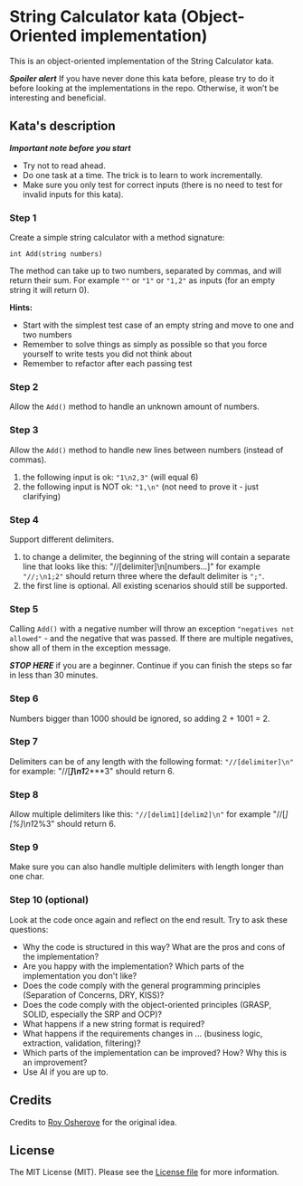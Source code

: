 String Calculator kata (Object-Oriented implementation)
==========================

This is an object-oriented implementation of the String Calculator kata.

***Spoiler alert*** If you have never done this kata before, please try to do it before looking at the implementations in the repo.
Otherwise, it won’t be interesting and beneficial.

## Kata's description

***Important note before you start***
* Try not to read ahead.
* Do one task at a time. The trick is to learn to work incrementally.
* Make sure you only test for correct inputs (there is no need to test for invalid inputs for this kata).

### Step 1
Create a simple string calculator with a method signature:
```
int Add(string numbers)
```

The method can take up to two numbers, separated by commas, and will return their sum.
For example `""` or `"1"` or `"1,2"` as inputs (for an empty string it will return 0). 

**Hints:**
* Start with the simplest test case of an empty string and move to one and two numbers
* Remember to solve things as simply as possible so that you force yourself to write tests you did not think about
* Remember to refactor after each passing test

### Step 2
Allow the `Add()` method to handle an unknown amount of numbers.

### Step 3
Allow the `Add()` method to handle new lines between numbers (instead of commas).
1. the following input is ok: `"1\n2,3"` (will equal 6)
2. the following input is NOT ok: `"1,\n"` (not need to prove it - just clarifying)

### Step 4
Support different delimiters.
1. to change a delimiter, the beginning of the string will contain a separate line that looks like this: "//[delimiter]\n[numbers…]"
for example `"//;\n1;2"` should return three where the default delimiter is `";"`.
2. the first line is optional. All existing scenarios should still be supported.

### Step 5
Calling `Add()` with a negative number will throw an exception `"negatives not allowed"` - and the negative that was passed. 
If there are multiple negatives, show all of them in the exception message.

***STOP HERE*** if you are a beginner. Continue if you can finish the steps so far in less than 30 minutes.

### Step 6
Numbers bigger than 1000 should be ignored, so adding 2 + 1001 = 2.

### Step 7
Delimiters can be of any length with the following format: `"//[delimiter]\n"` for example: "//[***]\n1***2***3" should return 6.

### Step 8
Allow multiple delimiters like this: `"//[delim1][delim2]\n"` for example "//[*][%]\n1*2%3" should return 6.

### Step 9
Make sure you can also handle multiple delimiters with length longer than one char.

### Step 10 (optional)
Look at the code once again and reflect on the end result. Try to ask these questions:
* Why the code is structured in this way? What are the pros and cons of the implementation?
* Are you happy with the implementation? Which parts of the implementation you don't like?
* Does the code comply with the general programming principles (Separation of Concerns, DRY, KISS)?
* Does the code comply with the object-oriented principles (GRASP, SOLID, especially the SRP and OCP)?
* What happens if a new string format is required?
* What happens if the requirements changes in ... (business logic, extraction, validation, filtering)?
* Which parts of the implementation can be improved? How? Why this is an improvement?
* Use AI if you are up to.


## Credits

Credits to [Roy Osherove](http://osherove.com/tdd-kata-1) for the original idea.


## License

The MIT License (MIT). Please see the [License file](LICENSE.md) for more information.
